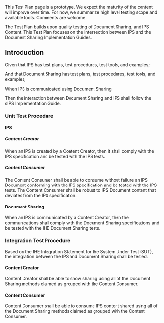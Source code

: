 <div markdown="1" class="stu-note">

This Test Plan page is a prototype. We expect the maturity of the content will improve over time.  For now, we summarize high level testing scope and available tools. Comments are welcome.
</div>

The Test Plan builds upon quality testing of Document Sharing, and IPS Content. This Test Plan focuses on the intersection between IPS and the Document Sharing Implementation Guides.

## Introduction

Given that IPS has test plans, test procedures, test tools, and examples;

And that Document Sharing has test plans, test procedures, test tools, and examples;

When IPS is communicated using Document Sharing

Then the interaction between Document Sharing and IPS shall follow the sIPS Implementation Guide.

### Unit Test Procedure

#### IPS

##### Content Creator

When an IPS is created by a Content Creator, then it shall comply with the IPS specification and be tested with the IPS tests.

##### Content Consumer

The Content Consumer shall be able to consume without failure an IPS Document conforming with the IPS specification and be tested with the IPS tests. The Content Consumer shall be robust to IPS Document content that deviates from the IPS specification.

#### Document Sharing

When an IPS is communicated by a Content Creator, then the communications shall comply with the Document Sharing specifications and be tested with the IHE Document Sharing tests.

### Integration Test Procedure

Based on the IHE Integration Statement for the System Under Test (SUT), the integration between the IPS and Document Sharing shall be tested.

#### Content Creator

Content Creator shall be able to show sharing using all of the Document Sharing methods claimed as grouped with the Content Consumer.

#### Content Consumer

Content Consumer shall be able to consume IPS content shared using all of the Document Sharing methods claimed as grouped with the Content Consumer.


